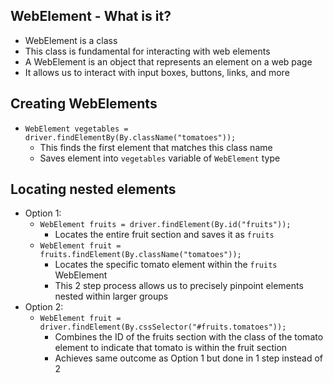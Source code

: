 ## WebElement - What is it?
- WebElement is a class
- This class is fundamental for interacting with web elements
- A WebElement is an object that represents an element on a web page
- It allows us to interact with input boxes, buttons, links, and more
## Creating WebElements
- `WebElement vegetables = driver.findElementBy(By.className("tomatoes"));`
	- This finds the first element that matches this class name
	- Saves element into `vegetables` variable of `WebElement` type
## Locating nested elements
- Option 1:
	- `WebElement fruits = driver.findElement(By.id("fruits"));`
		- Locates the entire fruit section and saves it as `fruits`
	- `WebElement fruit = fruits.findElement(By.className("tomatoes"));`
		- Locates the specific tomato element within the `fruits` WebElement
		- This 2 step process allows us to precisely pinpoint elements nested within larger groups
- Option 2:
	- `WebElement fruit = driver.findElement(By.cssSelector("#fruits.tomatoes"));`
		- Combines the ID of the fruits section with the class of the tomato element to indicate that tomato is within the fruit section
		- Achieves same outcome as Option 1 but done in 1 step instead of 2